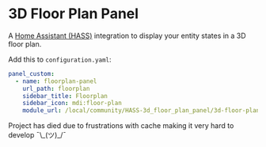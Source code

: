 # 3D Floor Plan Panel

A [Home Assistant (HASS)](https://www.home-assistant.io/) integration to display your entity states in a 3D floor plan.

Add this to `configuration.yaml`:
```yaml
panel_custom:
  - name: floorplan-panel
    url_path: floorplan
    sidebar_title: Floorplan
    sidebar_icon: mdi:floor-plan
    module_url: /local/community/HASS-3d_floor_plan_panel/3d-floor-plan-panel.js
```

Project has died due to frustrations with cache making it very hard to develop ¯\\\_(ツ)_/¯
